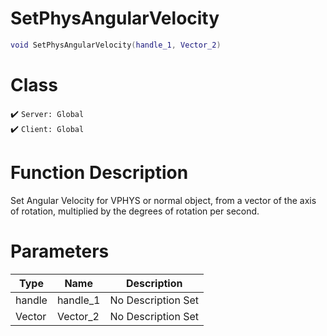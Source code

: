 # SetPhysAngularVelocity
```lua
void SetPhysAngularVelocity(handle_1, Vector_2)
```
# Class
✔️ `Server: Global`  
✔️ `Client: Global`  

# Function Description
Set Angular Velocity for VPHYS or normal object, from a vector of the axis of rotation, multiplied by the degrees of rotation per second.
# Parameters
Type|Name|Description
--|--|--
handle|handle_1|No Description Set
Vector|Vector_2|No Description Set
